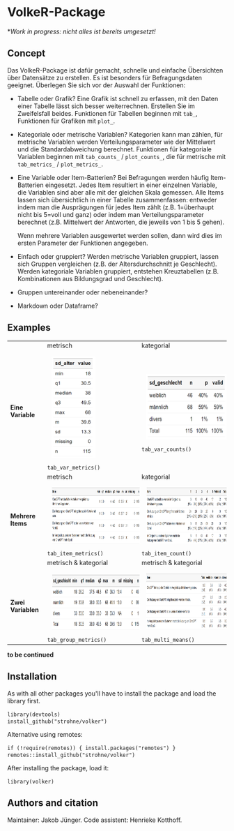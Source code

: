 # VolkeR-Package

**Work in progress: nicht alles ist bereits umgesetzt!*

## Concept

Das VolkeR-Package ist dafür gemacht, schnelle und einfache Übersichten über Datensätze zu erstellen. 
Es ist besonders für Befragungsdaten geeignet. Überlegen Sie sich vor der Auswahl der Funktionen:

- Tabelle oder Grafik? 
  Eine Grafik ist schnell zu erfassen, mit den Daten einer Tabelle lässt sich besser weiterrechnen. Erstellen Sie im Zweifelsfall beides.
  Funktionen für Tabellen beginnen mit `tab_`, Funktionen für Grafiken mit `plot_`.
  
- Kategoriale oder metrische Variablen? 
  Kategorien kann man zählen, für metrische Variablen werden Verteilungsparameter wie der Mittelwert und die Standardabweichung berechnet.
  Funktionen für kategoriale Variablen beginnen mit `tab_counts_` / `plot_counts_`, die für metrische mit `tab_metrics_` / `plot_metrics_`.
  
- Eine Variable oder Item-Batterien? 
  Bei Befragungen werden häufig Item-Batterien eingesetzt. Jedes Item resultiert in einer einzelnen Variable, die Variablen sind aber alle mit der gleichen Skala gemessen.
  Alle Items lassen sich übersichtlich in einer Tabelle zusammenfassen: entweder indem man die Ausprägungen für jedes Item zählt (z.B. 1=überhaupt nicht bis 5=voll und ganz) 
  oder indem man Verteilungsparameter berechnet (z.B. Mittelwert der Antworten, die jeweils von 1 bis 5 gehen).
  
  Wenn mehrere Variablen ausgewertet werden sollen, dann wird dies im ersten Parameter der Funktionen angegeben.
  
- Einfach oder gruppiert?
  Werden metrische Variablen gruppiert, lassen sich Gruppen vergleichen (z.B. der Altersdurchschnitt je Geschlecht).
  Werden kategoriale Variablen gruppiert, entstehen Kreuztabellen (z.B. Kombinationen aus Bildungsgrad und Geschlecht).

- Gruppen untereinander oder nebeneinander?

- Markdown oder Dataframe?


## Examples








|  | | |
|----------------------------------------|--------------------------------------------|---|
|                    |       metrisch                                     |  kategorial |
|**Eine Variable**                                 | <img src="plots/tab_var_metrics.png" alt="Verteilungsübersicht einer metrischen Variable" title="Verteilungsübersicht" width="100" height="233" style="margin: 10px;"> `tab_var_metrics()` | <img src="plots/tab_var_counts.png" alt="Häufigkeitstabelle einer kategorialen Variable" title="Häufigkeitstabelle" width="220" height="150" style="margin: 10px;"> `tab_var_counts()` |
|                      |   metrisch                                         | kategorial  |
| **Mehrere Items**                                    | <img src="plots/tab_item_metrics.png" alt="Verteilungsübersicht einer Itembatterie" title="Verteilungsübersicht Itembatterie" width="410" height="130" style="margin: 10px;"> `tab_item_metrics()` | <img src="plots/tab_item_counts.png" alt="Häufigkeitsübersicht einer Itembatterie" title="Häufigkeitstabelle Items" width="410" height="130" style="margin: 10px;"> `tab_item_count()` |
|                      |  metrisch & kategorial                                      | metrisch & kategorial   |
|       **Zwei Variablen**                                 | <img src="plots/tab_group_metrics.png" alt="" title="Verteilungsübersicht Gruppenvergleich" width="410" height="130" style="margin: 10px;"> `tab_group_metrics()` | <img src="plots/tab_multi_means.png" alt="Mittelwertvergleich von Items nach Gruppe" title="Mittelwertvergleich" width="410" height="130" style="margin: 10px;"> `tab_multi_means()` |


**to be continued** 

## Installation
As with all other packages you'll have to install the package and load the library first.

```
library(devtools)
install_github("strohne/volker")
```

Alternative using remotes:
```
if (!require(remotes)) { install.packages("remotes") }
remotes::install_github("strohne/volker")
```

After installing the package, load it:
```
library(volker)
```
  
  
## Authors and citation

Maintainer: Jakob Jünger. 
Code assistent: Henrieke Kotthoff.
